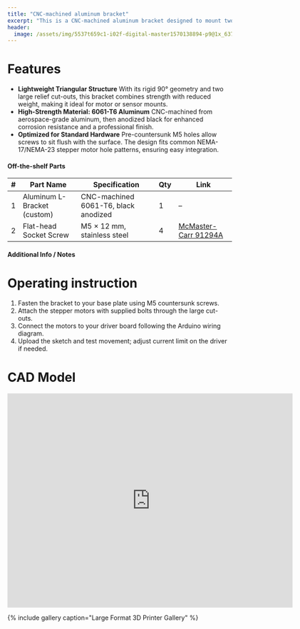 ```yaml
---
title: "CNC-machined aluminum bracket"
excerpt: "This is a CNC-machined aluminum bracket designed to mount two stepper motors at a fixed 90° angle.."
header:
  image: /assets/img/5537t659c1-i02f-digital-master1570138894-p9@1x_637057406083548204.png
---
```


# Features

* **Lightweight Triangular Structure** With its rigid 90° geometry and two large relief cut-outs, this bracket combines strength with reduced weight, making it ideal for motor or sensor mounts.
* **High-Strength Material: 6061-T6 Aluminum** CNC-machined from aerospace-grade aluminum, then anodized black for enhanced corrosion resistance and a professional finish.
* **Optimized for Standard Hardware** Pre-countersunk M5 holes allow screws to sit flush with the surface. The design fits common NEMA-17/NEMA-23 stepper motor hole patterns, ensuring easy integration.


#### Off-the-shelf Parts


| # | Part Name | Specification | Qty | Link |
|---|-----------|---------------|-----|------|
|1|Aluminum L-Bracket (custom)|CNC-machined 6061-T6, black anodized|1|–|
|2|Flat-head Socket Screw|M5 × 12 mm, stainless steel|4|[McMaster-Carr 91294A](https://www.mcmaster.com/91294A)|



#### Additional Info / Notes

# Operating instruction

1. Fasten the bracket to your base plate using M5 countersunk screws.
2. Attach the stepper motors with supplied bolts through the large cut-outs.
3. Connect the motors to your driver board following the Arduino wiring diagram.
4. Upload the sketch and test movement; adjust current limit on the driver if needed.

# CAD Model
<iframe src="https://vanderbilt643.autodesk360.com/shares/public/SH286ddQT78850c0d8a4f255f6522bb2efd0?mode=embed" width="640" height="480" allowfullscreen="true" webkitallowfullscreen="true" mozallowfullscreen="true"  frameborder="0"></iframe>

{% include gallery caption="Large Format 3D Printer Gallery" %}
